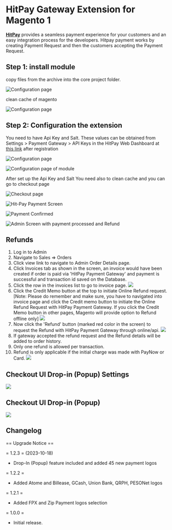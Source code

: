 # HitPay Gateway Extension for Magento 1


[**HitPay**](https://www.hitpayapp.com/) provides a seamless payment experience for your customers and an easy integration process for the developers. Hitpay payment works by creating Payment Request and then the customers accepting the Payment Request.


## Step 1: install module

copy files from the archive into the core project folder.  

![Configuration page](images/step1_1.png)

clean cache of magento

![Configuration page](images/step1_2.png)

## Step 2: Configuration the extension

You need to have Api Key and Salt. These values can be obtained from Settings > Payment Gateway > API Keys in the HitPay Web Dashboard at [this link](https://dashboard.hit-pay.com/) after registration

![Configuration page](images/step2.png)


![Configuration page of module](images/step3.png)

After set up the Api Key and Salt You need also to clean cache and you can go to checkout page

![Checkout page](images/step4.png)

![Hit-Pay Payment Screen](images/step5.png)

![Payment Confirmed](images/step6.png)

![Admin Screen with payment processed and Refund](images/step7.png)

## Refunds
1. Log in to Admin
2. Navigate to Sales ⇒ Orders
3. Click view link to navigate to Admin Order Details page.
4. Click Invoices tab as shown in the screen, an invoice would have been created if order is paid via 'HitPay Payment Gateway' and payment is successful and transaction id saved on the Database.
5. Click the row in the invoices list to go to invoice page.
![](images/8.png)
6. Click the Credit Memo button at the top to initiate Online Refund request.
[Note: Please do remember and make sure, you have to navigated into invoice page and click the Credit memo button to initiate the Online Refund Request with HitPay Payment Gateway.
If you click the Credit Memo button in other pages, Magento will provide option to Refund offline only]
![](images/9.png)
7. Now click the 'Refund' button (marked red color in the screen) to request the Refund with HitPay Payment Gateway through online/api.
![](images/10.png)
8. If gateway accepted the refund request and the Refund details will be added to order history.
9. Only one refund is allowed per transaction.
10. Refund is only applicable if the initial charge was made with PayNow or Card.
![](images/11.png)

## Checkout UI Drop-in (Popup) Settings

![](images/1_dropin_settings.png)

## Checkout UI Drop-in (Popup)

![](images/2_dropin_checkout.png)

## Changelog

== Upgrade Notice ==

= 1.2.3 = (2023-10-18)
- Drop-In (Popup) feature included and added 45 new payment logos

= 1.2.2 =
- Added Atome and Billease, GCash, Union Bank, QRPH, PESONet logos

= 1.2.1 =
- Added FPX and Zip Payment logos selection

= 1.0.0 =
* Initial release.

